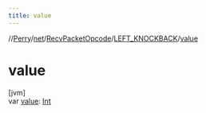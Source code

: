 ```yaml
---
title: value
---
```

//[Perry](../../../../index.html)/[net](../../index.html)/[RecvPacketOpcode](../index.html)/[LEFT_KNOCKBACK](index.html)/[value](value.html)



# value



[jvm]\
var [value](value.html): [Int](https://kotlinlang.org/api/latest/jvm/stdlib/kotlin/-int/index.html)




